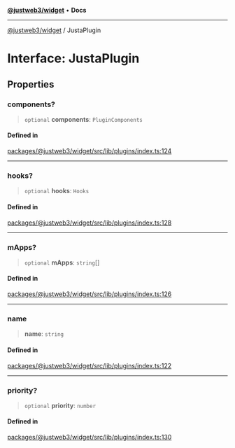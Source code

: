 [**@justweb3/widget**](../README.md) • **Docs**

***

[@justweb3/widget](../globals.md) / JustaPlugin

# Interface: JustaPlugin

## Properties

### components?

> `optional` **components**: `PluginComponents`

#### Defined in

[packages/@justweb3/widget/src/lib/plugins/index.ts:124](https://github.com/JustaName-id/JustaName-sdk/blob/dc845c10af242e3ca87d95ef392516ac0bfa8b95/packages/@justweb3/widget/src/lib/plugins/index.ts#L124)

***

### hooks?

> `optional` **hooks**: `Hooks`

#### Defined in

[packages/@justweb3/widget/src/lib/plugins/index.ts:128](https://github.com/JustaName-id/JustaName-sdk/blob/dc845c10af242e3ca87d95ef392516ac0bfa8b95/packages/@justweb3/widget/src/lib/plugins/index.ts#L128)

***

### mApps?

> `optional` **mApps**: `string`[]

#### Defined in

[packages/@justweb3/widget/src/lib/plugins/index.ts:126](https://github.com/JustaName-id/JustaName-sdk/blob/dc845c10af242e3ca87d95ef392516ac0bfa8b95/packages/@justweb3/widget/src/lib/plugins/index.ts#L126)

***

### name

> **name**: `string`

#### Defined in

[packages/@justweb3/widget/src/lib/plugins/index.ts:122](https://github.com/JustaName-id/JustaName-sdk/blob/dc845c10af242e3ca87d95ef392516ac0bfa8b95/packages/@justweb3/widget/src/lib/plugins/index.ts#L122)

***

### priority?

> `optional` **priority**: `number`

#### Defined in

[packages/@justweb3/widget/src/lib/plugins/index.ts:130](https://github.com/JustaName-id/JustaName-sdk/blob/dc845c10af242e3ca87d95ef392516ac0bfa8b95/packages/@justweb3/widget/src/lib/plugins/index.ts#L130)
